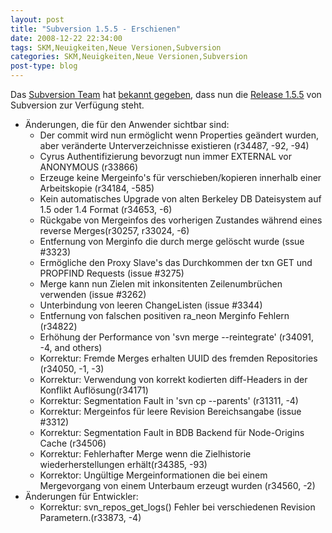 ```yaml
---
layout: post
title: "Subversion 1.5.5 - Erschienen"
date: 2008-12-22 22:34:00
tags: SKM,Neuigkeiten,Neue Versionen,Subversion
categories: SKM,Neuigkeiten,Neue Versionen,Subversion
post-type: blog
---
```

Das <a href="http://subversion.tigris.org/">Subversion Team</a> hat <a href="http://subversion.tigris.org/servlets/NewsItemView?newsItemID=2223">bekannt gegeben</a>, dass nun die <a href="http://svn.collab.net/repos/svn/tags/1.5.5/CHANGES">Release 1.5.5</a> von Subversion zur Verfügung steht. 

<ul>
  <li>Änderungen, die für den Anwender sichtbar sind:
  <ul>

   <li>Der commit wird nun ermöglicht wenn Properties geändert wurden, aber veränderte Unterverzeichnisse existieren (r34487, -92, -94)</li>
   <li>Cyrus Authentifizierung bevorzugt nun immer EXTERNAL vor ANONYMOUS (r33866)</li>
   <li>Erzeuge keine Mergeinfo's für verschieben/kopieren innerhalb einer Arbeitskopie  (r34184, -585)</li>
   <li>Kein automatisches Upgrade von alten Berkeley DB Dateisystem auf 1.5 oder 1.4 Format (r34653, -6)</li>
   <li>Rückgabe von Mergeinfos des vorherigen Zustandes während eines reverse Merges(r30257, r33024, -6)</li>
   <li>Entfernung von Merginfo die durch merge gelöscht wurde (ssue #3323)</li>
   <li>Ermögliche den Proxy Slave's das Durchkommen der txn GET und PROPFIND Requests (issue #3275)</li>
   <li>Merge kann nun Zielen mit inkonsitenten Zeilenumbrüchen verwenden (issue #3262)</li>
   <li>Unterbindung von leeren ChangeListen (issue #3344)</li>
   <li>Entfernung von falschen positiven ra_neon Merginfo Fehlern (r34822)</li>
   <li>Erhöhung der Performance von 'svn merge --reintegrate' (r34091, -4, and others)</li>
   <li>Korrektur: Fremde Merges erhalten UUID des fremden Repositories (r34050, -1, -3)</li>
   <li>Korrektur: Verwendung von korrekt kodierten diff-Headers in der Konflikt Auflösung(r34171)</li>
   <li>Korrektur: Segmentation Fault in 'svn cp --parents' (r31311, -4)</li>
   <li>Korrektur: Mergeinfos für leere Revision Bereichsangabe  (issue #3312)</li>
   <li>Korrektur: Segmentation Fault in BDB Backend für Node-Origins Cache (r34506)</li>
   <li>Korrektur: Fehlerhafter Merge wenn die Zielhistorie wiederherstellungen erhält(r34385, -93)</li>
   <li>Korrektor: Ungültige Mergeinformationen die bei einem Mergevorgang von einem Unterbaum erzeugt wurden (r34560, -2)</li>
   </ul>

  <li>Änderungen für Entwickler:
   <ul>
     <li>Korrektur: svn_repos_get_logs() Fehler bei verschiedenen Revision Parametern.(r33873, -4)</li>
  </ul>
</ul>
